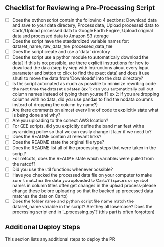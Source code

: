 ## Checklist for Reviewing a Pre-Processing Script

- [ ] Does the python script contain the following 4 sections: Download data and save to your data directory, Process data, Upload processed data to Carto/Upload processed data to Google Earth Engine, Upload original data and processed data to Amazon S3 storage
- [ ] Does the script have the standardized variable names for: dataset_name, raw_data_file, processed_data_file
- [ ] Does the script create and use a 'data' directory
- [ ] Does the script use a python module to automatically download the data? If this is not possible, are there explicit instructions for how to download the data (step by step with instructions about every input parameter and button to click to find the exact data) and does it use shutil to move the data from 'Downloads' into the data directory?
- [ ] Is the script automated as much as possible to minimize rewriting code the next time the dataset updates (ex 1: can you automatically pull out column names instead of typing them yourself? ex 2: if you are dropping columns with no data, did you use pandas to find the nodata columns instead of dropping the column by name?)
- [ ] Are there comments on almost every line of code to explicitly state what is being done and why?
- [ ] Are you uploading to the correct AWS location?
- [ ] For GEE scripts, did you explicitly define the band manifest with a pyramiding policy so that we can easily change it later if we need to?
- [ ] Does the README contain all relevant links?
- [ ] Does the README state the original file type?
- [ ] Does the README list all of the processing steps that were taken in the script?
- [ ] For netcdfs, does the README state which variables were pulled from the netcdf?
- [ ] Did you use the util functions whenever possible?
- [ ] Have you checked the processed data file on your computer to make sure it matches the data you uploaded to Carto? (spaces or symbol names in column titles often get changed in the upload process-please change these before uploading so that the backed up processed data matches the data on Carto)
- [ ] Does the folder name and python script file name match the dataset_name variable in the script? Are they all lowercase? Does the processing script end in '_processing.py'? (this part is often forgotten)

## Additional Deploy Steps

This section lists any additional steps to deploy the PR














